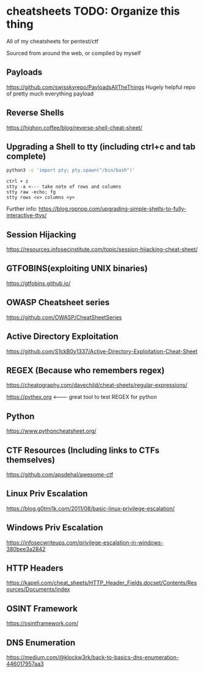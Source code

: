 # cheatsheets TODO: Organize this thing

All of my cheatsheets for pentest/ctf

Sourced from around the web, or compiled by myself


## Payloads
https://github.com/swisskyrepo/PayloadsAllTheThings
Hugely helpful repo of pretty much everything payload

## Reverse Shells
https://highon.coffee/blog/reverse-shell-cheat-sheet/

## Upgrading a Shell to tty (including ctrl+c and tab complete)
```bash
python3 -c 'import pty; pty.spawn("/bin/bash")'
```
```
ctrl + z
stty -a <--- take note of rows and columns
stty raw -echo; fg
stty rows <x> columns <y>
```
Further info:
https://blog.ropnop.com/upgrading-simple-shells-to-fully-interactive-ttys/

## Session Hijacking
https://resources.infosecinstitute.com/topic/session-hijacking-cheat-sheet/

## GTFOBINS(exploiting UNIX binaries)
https://gtfobins.github.io/

## OWASP Cheatsheet series
https://github.com/OWASP/CheatSheetSeries

## Active Directory Exploitation
https://github.com/S1ckB0y1337/Active-Directory-Exploitation-Cheat-Sheet

## REGEX (Because who remembers regex)
https://cheatography.com/davechild/cheat-sheets/regular-expressions/

https://pythex.org <--- great tool to test REGEX for python

## Python
https://www.pythoncheatsheet.org/

## CTF Resources (Including links to CTFs themselves)
https://github.com/apsdehal/awesome-ctf

## Linux Priv Escalation
https://blog.g0tmi1k.com/2011/08/basic-linux-privilege-escalation/

## Windows Priv Escalation
https://infosecwriteups.com/privilege-escalation-in-windows-380bee3a2842

## HTTP Headers
https://kapeli.com/cheat_sheets/HTTP_Header_Fields.docset/Contents/Resources/Documents/index

## OSINT Framework
https://osintframework.com/

## DNS Enumeration
https://medium.com/@klockw3rk/back-to-basics-dns-enumeration-446017957aa3


